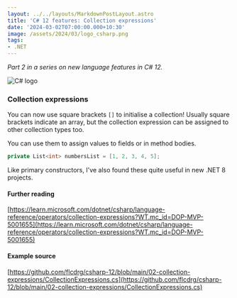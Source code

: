 ```yaml
---
layout: ../../layouts/MarkdownPostLayout.astro
title: 'C# 12 features: Collection expressions'
date: '2024-03-02T07:00:00.000+10:30'
image: /assets/2024/03/logo_csharp.png
tags:
- .NET
---
```


_Part 2 in a series on new language features in C# 12._

![C# logo](/assets/2024/03/logo_csharp.png)

### Collection expressions

You can now use square brackets `[]` to initialise a collection! Usually square brackets indicate an array, but the collection expression can be assigned to other collection types too.

You can use them to assign values to fields or in method bodies.

```csharp
private List<int> numbersList = [1, 2, 3, 4, 5];
```

Like primary constructors, I've also found these quite useful in new .NET 8 projects.

#### Further reading

[https://learn.microsoft.com/dotnet/csharp/language-reference/operators/collection-expressions?WT.mc_id=DOP-MVP-5001655](https://learn.microsoft.com/dotnet/csharp/language-reference/operators/collection-expressions?WT.mc_id=DOP-MVP-5001655)

#### Example source

[https://github.com/flcdrg/csharp-12/blob/main/02-collection-expressions/CollectionExpressions.cs](https://github.com/flcdrg/csharp-12/blob/main/02-collection-expressions/CollectionExpressions.cs)
